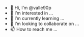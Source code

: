 - 👋 Hi, I’m @valle90p
- 👀 I’m interested in ...
- 🌱 I’m currently learning ...
- 💞️ I’m looking to collaborate on ...
- 📫 How to reach me ...

<!---
valle90p/valle90p is a ✨ special ✨ repository because its `README.md` (this file) appears on your GitHub profile.
You can click the Preview link to take a look at your changes.
--->
